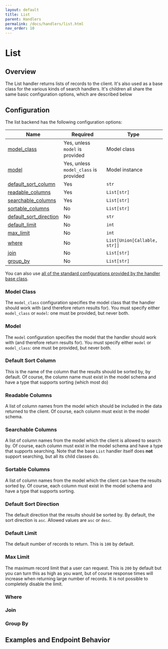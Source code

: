 ```yaml
---
layout: default
title: List
parent: Handlers
permalink: /docs/handlers/list.html
nav_order: 10
---
```


# List

## Overview

The List handler returns lists of records to the client.  It's also used as a base class for the various kinds of search handlers.  It's children all share the same basic configuration options, which are described below

## Configuration

The list backend has the following configuration options:

| Name | Required | Type          |
|------|----------|---------------|
| [model_class](#model-class) | Yes, unless `model` is provided | Model class |
| [model](#model) | Yes, unless `model_class` is provided | Model instance |
| [default_sort_column](#default-sort-column) | Yes | `str` |
| [readable_columns](#readable-columns) | Yes | `List[str]` |
| [searchable_columns](#searchable-columns) | Yes | `List[str]` |
| [sortable_columns](#sortable-columns) | No | `List[str]` |
| [default_sort_direction](#default-sort-column) | No | `str` |
| [default_limit](#default-limit) | No | `int` |
| [max_limit](#max-limit) | No | `int` |
| [where](#where) | No | `List[Union[Callable, str]]` |
| [join](#join) | No | `List[str]` |
| [group_by](#group-by) | No | `List[str]` |

You can also use [all of the standard configurations provided by the handler base class](standard-configs).

### Model Class

The `model_class` configuration specifies the model class that the handler should work with (and therefore return results for).  You must specify either `model_class` or `model`: one must be provided, but never both.

### Model

The `model` configuration specifies the model that the handler should work with (and therefore return results for).  You must specify either `model` or `model_class`: one must be provided, but never both.

### Default Sort Column

This is the name of the column that the results should be sorted by, by default.  Of course, the column name must exist in the model schema and have a type that supports sorting (which most do)

### Readable Columns

A list of column names from the model which should be included in the data returned to the client.  Of course, each column must exist in the model schema.

### Searchable Columns

A list of column names from the model which the client is allowed to search by.  Of course, each column must exist in the model schema and have a type that supports searching.  Note that the base `List` handler itself does **not** support searching, but all its child classes do.

### Sortable Columns

A list of column names from the model which the client can have the results sorted by.  Of course, each column must exist in the model schema and have a type that supports sorting.

### Default Sort Direction

The default direction that the results should be sorted by.  By default, the sort direction is `asc`.  Allowed values are `asc` or `desc`.

### Default Limit

The default number of records to return.  This is `100` by default.

### Max Limit

The maximum record limit that a user can request.  This is `200` by default but you can turn this as high as you want, but of course response times will increase when returning large number of records.  It is not possible to completely disable the limit.

### Where

### Join

### Group By

## Examples and Endpoint Behavior
